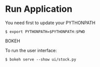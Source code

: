 # Run Application
You need first to update your PYTHONPATH
```
$ export PYTHONPATH=$PYTHONPATH:$PWD
```
BOKEH

To run the user interface:
```
$ bokeh serve --show ui/stock.py
```
